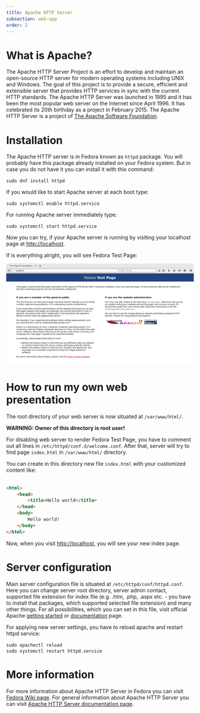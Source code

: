 ```yaml
---
title: Apache HTTP Server
subsection: web-app
order: 2
---
```


# What is Apache?

The Apache HTTP Server Project is an effort to develop and maintain an open-source HTTP server for modern operating systems including UNIX and Windows. The goal of this project is to provide a secure, efficient and extensible server that provides HTTP services in sync with the current HTTP standards.
The Apache HTTP Server was launched in 1995 and it has been the most popular web server on the Internet since April 1996. It has celebrated its 20th birthday as a project in February 2015. The Apache HTTP Server is a project of [The Apache Software Foundation](http://www.apache.org/).

# Installation

The Apache HTTP server is in Fedora known as ```httpd``` package. You will probably have this package already installed on your Fedora system. But in case you do not have it you can install it with this command:

```
sudo dnf install httpd
```

If you would like to start Apache server at each boot type:
```
sudo systemctl enable httpd.service
```

For running Apache server immediately type:
```
sudo systemctl start httpd.service
```

Now you can try, if your Apache server is running by visiting your localhost page at [http://localhost](http://localhost). 

If is everything alright, you will see Fedora Test Page:

![](./images/screenshot.png?raw=true)

# How to run my own web presentation

The root directory of your web server is now situated at ```/var/www/html/```. 

**WARNING: Owner of this directory is root user!** 

For disabling web server to render Fedora Test Page, you have to comment out all lines in ```/etc/httpd/conf.d/welcome.conf```. After that, server will try to find page ```index.html``` in ```/var/www/html/``` directory.

You can create in this directory new file ```index.html``` with your customized content like:

```html

<html>
    <head>
        <title>Hello world</title>
    </head>
    <body>
        Hello world!
    </body>
</html>

```

Now, when you visit [http://localhost](http://localhost), you will see your new index page.

# Server configuration

Main server configuration file is situated at ```/etc/httpd/conf/httpd.conf```. Here you can change server root directory, server admin contact, supported file extension for index file (e.g. .htm, .php, .aspx etc. - you have to install that packages, which supported selected file extension) and many other things. For all possibilities, which you can set in this file, visit official Apache [getting started](https://httpd.apache.org/docs/current/getting-started.html) or [documentation](https://httpd.apache.org/docs/current/) page.

For applying new server settings, you have to reload apache and restart httpd service:

```
sudo apachectl reload
sudo systemctl restart httpd.service
```

# More information

For more information about Apache HTTP Server in Fedora you can visit [Fedora Wiki page](https://fedoraproject.org/wiki/Apache_HTTP_Server). 
For general information about Apache HTTP Server you can visit [Apache HTTP Server documentation page](https://httpd.apache.org/docs/current/).
